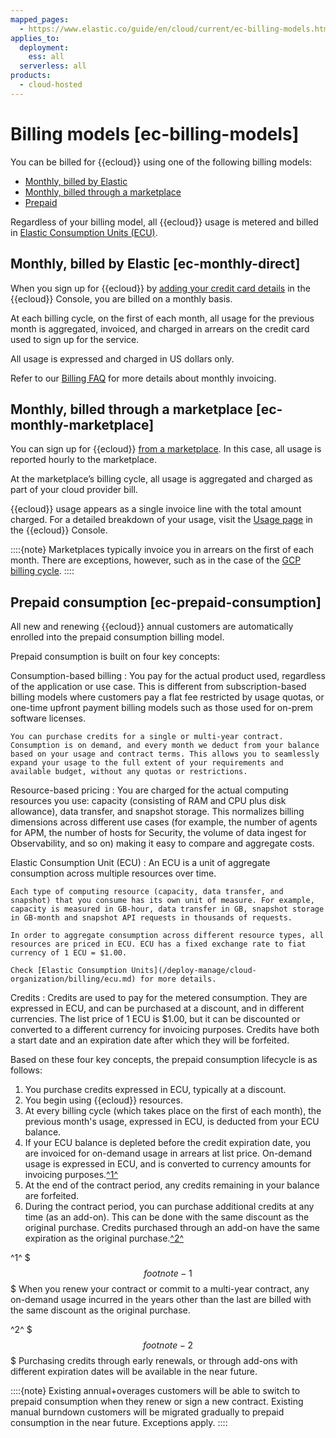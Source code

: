 ```yaml
---
mapped_pages:
  - https://www.elastic.co/guide/en/cloud/current/ec-billing-models.html
applies_to:
  deployment:
    ess: all
  serverless: all
products:
  - cloud-hosted
---
```


# Billing models [ec-billing-models]

You can be billed for {{ecloud}} using one of the following billing models:

* [Monthly, billed by Elastic](#ec-monthly-direct)
* [Monthly, billed through a marketplace](#ec-monthly-marketplace)
* [Prepaid](#ec-prepaid-consumption)

Regardless of your billing model, all {{ecloud}} usage is metered and billed in [Elastic Consumption Units (ECU)](/deploy-manage/cloud-organization/billing/ecu.md).

## Monthly, billed by Elastic [ec-monthly-direct]

When you sign up for {{ecloud}} by [adding your credit card details](/deploy-manage/cloud-organization/billing/add-billing-details.md) in the {{ecloud}} Console, you are billed on a monthly basis.

At each billing cycle, on the first of each month, all usage for the previous month is aggregated, invoiced, and charged in arrears on the credit card used to sign up for the service.

All usage is expressed and charged in US dollars only.

Refer to our [Billing FAQ](/deploy-manage/cloud-organization/billing/billing-faq.md) for more details about monthly invoicing.

## Monthly, billed through a marketplace [ec-monthly-marketplace]

You can sign up for {{ecloud}} [from a marketplace](/deploy-manage/deploy/elastic-cloud/subscribe-from-marketplace.md). In this case, all usage is reported hourly to the marketplace.

At the marketplace’s billing cycle, all usage is aggregated and charged as part of your cloud provider bill.

{{ecloud}} usage appears as a single invoice line with the total amount charged. For a detailed breakdown of your usage, visit the [Usage page](/deploy-manage/cloud-organization/billing/monitor-analyze-usage.md) in the {{ecloud}} Console.

::::{note}
Marketplaces typically invoice you in arrears on the first of each month. There are exceptions, however, such as in the case of the [GCP billing cycle](https://cloud.google.com/billing/docs/how-to/billing-cycle).
::::

## Prepaid consumption [ec-prepaid-consumption]

All new and renewing {{ecloud}} annual customers are automatically enrolled into the prepaid consumption billing model.

Prepaid consumption is built on four key concepts:

Consumption-based billing
:   You pay for the actual product used, regardless of the application or use case. This is different from subscription-based billing models where customers pay a flat fee restricted by usage quotas, or one-time upfront payment billing models such as those used for on-prem software licenses.

    You can purchase credits for a single or multi-year contract. Consumption is on demand, and every month we deduct from your balance based on your usage and contract terms. This allows you to seamlessly expand your usage to the full extent of your requirements and available budget, without any quotas or restrictions.

Resource-based pricing
:   You are charged for the actual computing resources you use: capacity (consisting of RAM and CPU plus disk allowance), data transfer, and snapshot storage. This normalizes billing dimensions across different use cases (for example, the number of agents for APM, the number of hosts for Security, the volume of data ingest for Observability, and so on) making it easy to compare and aggregate costs.

Elastic Consumption Unit (ECU)
:   An ECU is a unit of aggregate consumption across multiple resources over time.

    Each type of computing resource (capacity, data transfer, and snapshot) that you consume has its own unit of measure. For example, capacity is measured in GB-hour, data transfer in GB, snapshot storage in GB-month and snapshot API requests in thousands of requests.

    In order to aggregate consumption across different resource types, all resources are priced in ECU. ECU has a fixed exchange rate to fiat currency of 1 ECU = $1.00.

    Check [Elastic Consumption Units](/deploy-manage/cloud-organization/billing/ecu.md) for more details.


Credits
:   Credits are used to pay for the metered consumption. They are expressed in ECU, and can be purchased at a discount, and in different currencies. The list price of 1 ECU is $1.00, but it can be discounted or converted to a different currency for invoicing purposes. Credits have both a start date and an expiration date after which they will be forfeited.

Based on these four key concepts, the prepaid consumption lifecycle is as follows:

1. You purchase credits expressed in ECU, typically at a discount.
2. You begin using {{ecloud}} resources.
3. At every billing cycle (which takes place on the first of each month), the previous month's usage, expressed in ECU, is deducted from your ECU balance.
4. If your ECU balance is depleted before the credit expiration date, you are invoiced for on-demand usage in arrears at list price. On-demand usage is expressed in ECU, and is converted to currency amounts for invoicing purposes.[^1^](#footnote-1)
5. At the end of the contract period, any credits remaining in your balance are forfeited.
6. During the contract period, you can purchase additional credits at any time (as an add-on). This can be done with the same discount as the original purchase. Credits purchased through an add-on have the same expiration as the original purchase.[^2^](#footnote-2)

^1^ $$$footnote-1$$$ When you renew your contract or commit to a multi-year contract, any on-demand usage incurred in the years other than the last are billed with the same discount as the original purchase.

^2^ $$$footnote-2$$$ Purchasing credits through early renewals, or through add-ons with different expiration dates will be available in the near future.

::::{note}
Existing annual+overages customers will be able to switch to prepaid consumption when they renew or sign a new contract. Existing manual burndown customers will be migrated gradually to prepaid consumption in the near future. Exceptions apply.
::::